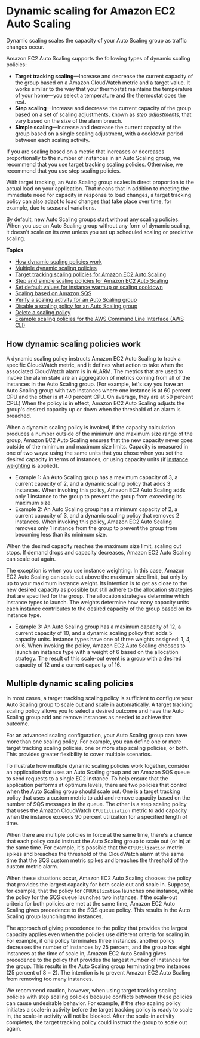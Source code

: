 # Dynamic scaling for Amazon EC2 Auto Scaling<a name="as-scale-based-on-demand"></a>

Dynamic scaling scales the capacity of your Auto Scaling group as traffic changes occur\.

Amazon EC2 Auto Scaling supports the following types of dynamic scaling policies:
+ **Target tracking scaling**—Increase and decrease the current capacity of the group based on a Amazon CloudWatch metric and a target value\. It works similar to the way that your thermostat maintains the temperature of your home—you select a temperature and the thermostat does the rest\.
+ **Step scaling**—Increase and decrease the current capacity of the group based on a set of scaling adjustments, known as *step adjustments*, that vary based on the size of the alarm breach\.
+ **Simple scaling**—Increase and decrease the current capacity of the group based on a single scaling adjustment, with a cooldown period between each scaling activity\.

If you are scaling based on a metric that increases or decreases proportionally to the number of instances in an Auto Scaling group, we recommend that you use target tracking scaling policies\. Otherwise, we recommend that you use step scaling policies\. 

With target tracking, an Auto Scaling group scales in direct proportion to the actual load on your application\. That means that in addition to meeting the immediate need for capacity in response to load changes, a target tracking policy can also adapt to load changes that take place over time, for example, due to seasonal variations\.

By default, new Auto Scaling groups start without any scaling policies\. When you use an Auto Scaling group without any form of dynamic scaling, it doesn't scale on its own unless you set up scheduled scaling or predictive scaling\.

**Topics**
+ [How dynamic scaling policies work](#as-how-scaling-policies-work)
+ [Multiple dynamic scaling policies](#multiple-scaling-policy-resolution)
+ [Target tracking scaling policies for Amazon EC2 Auto Scaling](as-scaling-target-tracking.md)
+ [Step and simple scaling policies for Amazon EC2 Auto Scaling](as-scaling-simple-step.md)
+ [Set default values for instance warmup or scaling cooldown](set-default-values-for-instance-warmup-or-scaling-cooldown.md)
+ [Scaling based on Amazon SQS](as-using-sqs-queue.md)
+ [Verify a scaling activity for an Auto Scaling group](as-verify-scaling-activity.md)
+ [Disable a scaling policy for an Auto Scaling group](as-enable-disable-scaling-policy.md)
+ [Delete a scaling policy](deleting-scaling-policy.md)
+ [Example scaling policies for the AWS Command Line Interface \(AWS CLI\)](examples-scaling-policies.md)

## How dynamic scaling policies work<a name="as-how-scaling-policies-work"></a>

A dynamic scaling policy instructs Amazon EC2 Auto Scaling to track a specific CloudWatch metric, and it defines what action to take when the associated CloudWatch alarm is in ALARM\. The metrics that are used to invoke the alarm state are an aggregation of metrics coming from all of the instances in the Auto Scaling group\. \(For example, let's say you have an Auto Scaling group with two instances where one instance is at 60 percent CPU and the other is at 40 percent CPU\. On average, they are at 50 percent CPU\.\) When the policy is in effect, Amazon EC2 Auto Scaling adjusts the group's desired capacity up or down when the threshold of an alarm is breached\.

When a dynamic scaling policy is invoked, if the capacity calculation produces a number outside of the minimum and maximum size range of the group, Amazon EC2 Auto Scaling ensures that the new capacity never goes outside of the minimum and maximum size limits\. Capacity is measured in one of two ways: using the same units that you chose when you set the desired capacity in terms of instances, or using capacity units \(if [instance weighting](ec2-auto-scaling-mixed-instances-groups-instance-weighting.md) is applied\)\.
+ Example 1: An Auto Scaling group has a maximum capacity of 3, a current capacity of 2, and a dynamic scaling policy that adds 3 instances\. When invoking this policy, Amazon EC2 Auto Scaling adds only 1 instance to the group to prevent the group from exceeding its maximum size\. 
+ Example 2: An Auto Scaling group has a minimum capacity of 2, a current capacity of 3, and a dynamic scaling policy that removes 2 instances\. When invoking this policy, Amazon EC2 Auto Scaling removes only 1 instance from the group to prevent the group from becoming less than its minimum size\. 

When the desired capacity reaches the maximum size limit, scaling out stops\. If demand drops and capacity decreases, Amazon EC2 Auto Scaling can scale out again\. 

The exception is when you use instance weighting\. In this case, Amazon EC2 Auto Scaling can scale out above the maximum size limit, but only by up to your maximum instance weight\. Its intention is to get as close to the new desired capacity as possible but still adhere to the allocation strategies that are specified for the group\. The allocation strategies determine which instance types to launch\. The weights determine how many capacity units each instance contributes to the desired capacity of the group based on its instance type\.
+ Example 3: An Auto Scaling group has a maximum capacity of 12, a current capacity of 10, and a dynamic scaling policy that adds 5 capacity units\. Instance types have one of three weights assigned: 1, 4, or 6\. When invoking the policy, Amazon EC2 Auto Scaling chooses to launch an instance type with a weight of 6 based on the allocation strategy\. The result of this scale\-out event is a group with a desired capacity of 12 and a current capacity of 16\.

## Multiple dynamic scaling policies<a name="multiple-scaling-policy-resolution"></a>

In most cases, a target tracking scaling policy is sufficient to configure your Auto Scaling group to scale out and scale in automatically\. A target tracking scaling policy allows you to select a desired outcome and have the Auto Scaling group add and remove instances as needed to achieve that outcome\. 

For an advanced scaling configuration, your Auto Scaling group can have more than one scaling policy\. For example, you can define one or more target tracking scaling policies, one or more step scaling policies, or both\. This provides greater flexibility to cover multiple scenarios\. 

To illustrate how multiple dynamic scaling policies work together, consider an application that uses an Auto Scaling group and an Amazon SQS queue to send requests to a single EC2 instance\. To help ensure that the application performs at optimum levels, there are two policies that control when the Auto Scaling group should scale out\. One is a target tracking policy that uses a custom metric to add and remove capacity based on the number of SQS messages in the queue\. The other is a step scaling policy that uses the Amazon CloudWatch `CPUUtilization` metric to add capacity when the instance exceeds 90 percent utilization for a specified length of time\. 

When there are multiple policies in force at the same time, there's a chance that each policy could instruct the Auto Scaling group to scale out \(or in\) at the same time\. For example, it's possible that the `CPUUtilization` metric spikes and breaches the threshold of the CloudWatch alarm at the same time that the SQS custom metric spikes and breaches the threshold of the custom metric alarm\. 

When these situations occur, Amazon EC2 Auto Scaling chooses the policy that provides the largest capacity for both scale out and scale in\. Suppose, for example, that the policy for `CPUUtilization` launches one instance, while the policy for the SQS queue launches two instances\. If the scale\-out criteria for both policies are met at the same time, Amazon EC2 Auto Scaling gives precedence to the SQS queue policy\. This results in the Auto Scaling group launching two instances\. 

The approach of giving precedence to the policy that provides the largest capacity applies even when the policies use different criteria for scaling in\. For example, if one policy terminates three instances, another policy decreases the number of instances by 25 percent, and the group has eight instances at the time of scale in, Amazon EC2 Auto Scaling gives precedence to the policy that provides the largest number of instances for the group\. This results in the Auto Scaling group terminating two instances \(25 percent of 8 = 2\)\. The intention is to prevent Amazon EC2 Auto Scaling from removing too many instances\.

We recommend caution, however, when using target tracking scaling policies with step scaling policies because conflicts between these policies can cause undesirable behavior\. For example, if the step scaling policy initiates a scale\-in activity before the target tracking policy is ready to scale in, the scale\-in activity will not be blocked\. After the scale\-in activity completes, the target tracking policy could instruct the group to scale out again\. 
